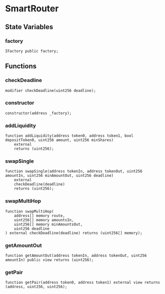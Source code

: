 # SmartRouter

## State Variables
### factory

```solidity
IFactory public factory;
```


## Functions
### checkDeadline


```solidity
modifier checkDeadline(uint256 deadline);
```

### constructor


```solidity
constructor(address _factory);
```

### addLiquidity


```solidity
function addLiquidity(address token0, address token1, bool depositToken0, uint256 amount, uint256 minShares)
    external
    returns (uint256);
```

### swapSingle


```solidity
function swapSingle(address tokenIn, address tokenOut, uint256 amountIn, uint256 minAmountOut, uint256 deadline)
    external
    checkDeadline(deadline)
    returns (uint256);
```

### swapMultiHop


```solidity
function swapMultiHop(
    address[] memory route,
    uint256[] memory amountsIn,
    uint256[] memory minAmountsOut,
    uint256 deadline
) external checkDeadline(deadline) returns (uint256[] memory);
```

### getAmountOut


```solidity
function getAmountOut(address tokenIn, address tokenOut, uint256 amountIn) public view returns (uint256);
```

### getPair


```solidity
function getPair(address token0, address token1) external view returns (address, uint256, uint256);
```


